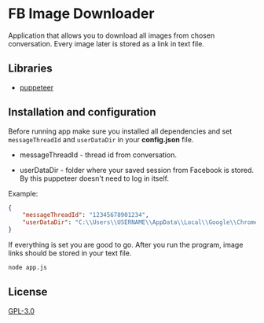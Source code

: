# FB Image Downloader
Application that allows you to download all images from chosen conversation. Every image later is stored as a link in text file.

## Libraries
- [puppeteer](https://www.npmjs.com/package/puppeteer)

## Installation and configuration
Before running app make sure you installed all dependencies and set ``messageThreadId`` and `userDataDir` in your **config.json** file.

- messageThreadId - thread id from conversation.

- userDataDir - folder where your saved session from Facebook is stored. By this puppeteer doesn't need to log in itself.

Example:
```json
{
    "messageThreadId": "12345678901234",
    "userDataDir": "C:\\Users\\USERNAME\\AppData\\Local\\Google\\Chrome\\User Data"
}
```

If everything is set you are good to go. After you run the program, image links should be stored in your text file.
```bash
node app.js
```

## License
[GPL-3.0](https://choosealicense.com/licenses/gpl-3.0/)
